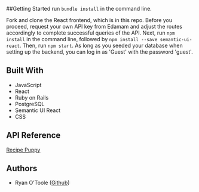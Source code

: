 ##Getting Started
 run `bundle install` in the command line.

Fork and clone the React frontend, which is in this repo. Before you proceed, request your own API key from Edamam and adjust the routes accordingly to complete successful queries of the API. Next, run `npm install` in the command line, followed by `npm install --save semantic-ui-react`. Then, run `npm start`. As long as you seeded your database when setting up the backend, you can log in as 'Guest' with the password 'guest'.



## Built With
- JavaScript
- React
- Ruby on Rails
- PostgreSQL
- Semantic UI React
- CSS

## API Reference

[Recipe Puppy](http://www.recipepuppy.com/api/)

## Authors
- Ryan O'Toole ([Github](https://github.com/exclusiveoranges))
